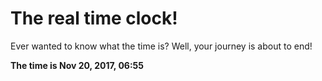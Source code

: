 # The real time clock!

Ever wanted to know what the time is? Well, your journey is about to end!

**The time is Nov 20, 2017, 06:55**